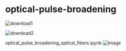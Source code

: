 # optical-pulse-broadening

![download1](https://github.com/tacticstactics/optical-pulse-broadening/assets/30459885/ddefaf19-d322-4cd5-9b47-5b61fe00b095)

![download2](https://github.com/tacticstactics/optical-pulse-broadening/assets/30459885/18f870f3-0836-437f-83b4-6c6fa5d982d7)

optical_pulse_broadening_optical_fibers.ipynb
![Image](https://github.com/user-attachments/assets/a68e769d-1459-43c0-b973-e8784548eba9)
